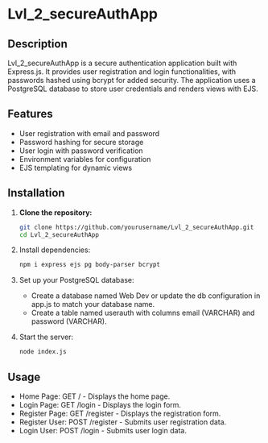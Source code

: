 # Lvl_2_secureAuthApp

## Description
Lvl_2_secureAuthApp is a secure authentication application built with Express.js. It provides user registration and login functionalities, with passwords hashed using bcrypt for added security. The application uses a PostgreSQL database to store user credentials and renders views with EJS.

## Features
- User registration with email and password
- Password hashing for secure storage
- User login with password verification
- Environment variables for configuration
- EJS templating for dynamic views

## Installation

1. **Clone the repository:**
   ```bash
   git clone https://github.com/yourusername/Lvl_2_secureAuthApp.git
   cd Lvl_2_secureAuthApp


2. Install dependencies:

   ```bash
   npm i express ejs pg body-parser bcrypt

3. Set up your PostgreSQL database:

   - Create a database named Web Dev or update the db configuration in app.js to match your database name.
   - Create a table named userauth with columns email (VARCHAR) and password (VARCHAR).

4. Start the server:

   ```bash
   node index.js

## Usage

   - Home Page: GET / - Displays the home page.
   - Login Page: GET /login - Displays the login form.
   - Register Page: GET /register - Displays the registration form.
   - Register User: POST /register - Submits user registration data.
   - Login User: POST /login - Submits user login data.
